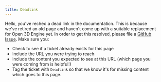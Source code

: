 ```yaml
---
title: Deadlink
---
```


Hello, you've reched a dead link in the documentation. This is because we've retired an old page and haven't come up with a suitable replacement
for Open 3D Engine yet. In order to get this resolved, please file a [GitHub Issue](https://github.com/o3de/o3de.org/issues). Make sure you:

* Check to see if a ticket already exists for this page
* Include the URL you were trying to reach
* Include the content you expected to see at this URL (which page you were coming from is helpful!)
* Tag the ticket with `Deadlink` so that we know it's for missing content which goes to this page.
 